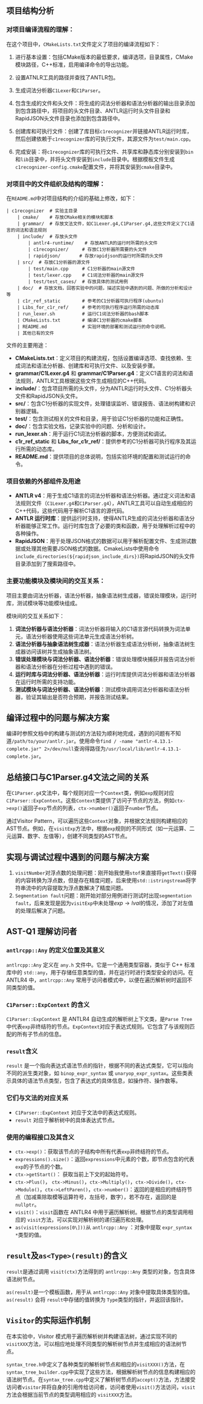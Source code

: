## 项目结构分析

### 对项目编译流程的理解：

在这个项目中，`CMakeLists.txt`文件定义了项目的编译流程如下：

1. 进行基本设置：包括CMake版本的最低要求，编译选项，目录属性，CMake模块路径，C++标准，启用编译命令的导出功能。

2. 设置ATNLR工具的路径并查找了ANTLR包。

3. 生成词法分析器`C1Lexer`和`C1Parser`。

4. 包含生成的文件和头文件：将生成的词法分析器和语法分析器的输出目录添加到包含路径中，将项目的头文件目录、ANTLR运行时头文件目录和RapidJSON头文件目录也添加到包含路径中。
5. 创建库和可执行文件：创建了库目标`c1recognizer`并链接ANTLR运行时库，然后创建依赖于`c1recognizer`库的可执行文件，其源文件为`test/main.cpp`。
6. 完成安装：将`c1recognizer`库的可执行文件、共享库和静态库分别安装到`bin`和`lib`目录中，并将头文件安装到`include`目录中。根据模板文件生成`c1recognizer-config.cmake`配置文件，并将其安装到`cmake`目录中。



### 对项目中的文件组织及结构的理解：

在`README.md`中对项目结构的介绍的基础上修改，如下：

```
| c1recognizer	# 实验主目录
	| cmake/	# 存放CMake相关的模块和脚本
	| grammar/	# 存放文法文件，如C1Lexer.g4,C1Parser.g4,这些文件定义了C1语言的词法和语法规则
	| include/	# 存放头文件
		| antlr4-runtime/    # 存放ANTLR的运行时所需的头文件
		| c1recognizer/     # 存放C1分析器所需要的头文件
		| rapidjson/       # 存放rapidjson的运行时所需的头文件
	| src/	# 存放C1分析器的源文件
		| test/main.cpp 	# C1分析器的main源文件
		| test/lexer.cpp    # C1词法分析器的main源文件
		| test/test_cases/	# 存放具体的测试用例
	| doc/	# 存放文档，回答实验中的问题，描述实验中遇到的问题、所做的分析和设计等
	| c1r_ref_static		# 参考的C1分析器可执行程序(ubuntu)
	| Libs_for_c1r_ref/		# 参考的可执行程序运行所需的动态库
	| run_lexer.sh			# 运行C1词法分析器的bash脚本
	| CMakeLists.txt		# 编译C1分析器的cmake脚本
	| README.md				# 实验环境的部署和测试运行的命令说明。
	| 其他已有的文件
```

文件的主要用途：

- **CMakeLists.txt**：定义项目的构建流程，包括设置编译选项、查找依赖、生成词法和语法分析器、创建库和可执行文件、以及安装步骤。
- **grammar/C1Lexer.g4** 和 **grammar/C1Parser.g4**：定义C1语言的词法和语法规则，ANTLR工具根据这些文件生成相应的C++代码。
- **include/**：包含项目所需的头文件，分为ANTLR运行时头文件、C1分析器头文件和RapidJSON头文件。
- **src/**：包含C1分析器的实现文件，处理错误监听、错误报告、语法树构建和识别器逻辑。
- **test/**：包含测试相关的文件和目录，用于验证C1分析器的功能和正确性。
- **doc/**：包含实验文档，记录实验中的问题、分析和设计。
- **run_lexer.sh**：用于运行C1词法分析器的脚本，方便测试和调试。
- **c1r_ref_static** 和 **Libs_for_c1r_ref/**：提供参考的C1分析器可执行程序及其运行所需的动态库。
- **README.md**：提供项目的总体说明，包括实验环境的配置和测试运行的命令。



### 项目依赖的外部组件及用途

- **ANTLR v4**：用于生成C1语言的词法分析器和语法分析器。通过定义词法和语法规则文件（`C1Lexer.g4`和`C1Parser.g4`），ANTLR工具可以自动生成相应的C++代码，这些代码用于解析C1语言的源代码。
- **ANTLR 运行时库**：提供运行时支持，使得ANTLR生成的词法分析器和语法分析器能够正常工作。运行时库包含了必要的类和函数，用于处理解析过程中的各种操作。
- **RapidJSON**：用于处理JSON格式的数据可以用于解析配置文件、生成测试数据或处理其他需要JSON格式的数据。CmakeLists中使用命令`include_directories(${rapidjson_include_dirs})`将RapidJSON的头文件目录添加到了搜索路径中。



### 主要功能模块及模块间的交互关系：

项目主要由词法分析器，语法分析器，抽象语法树生成器，错误处理模块，运行时库，测试模块等功能模块组成。

模块间的交互关系如下：

1. **词法分析器与语法分析器**：词法分析器将输入的C1语言源代码转换为词法单元，语法分析器使用这些词法单元生成语法分析树。
2. **语法分析器与抽象语法树生成器**：语法分析器生成语法分析树，抽象语法树生成器访问该树并生成抽象语法树。
3. **错误处理模块与词法分析器、语法分析器**：错误处理模块捕获并报告词法分析器和语法分析器在分析过程中遇到的错误。
4. **运行时库与词法分析器、语法分析器**：运行时库提供词法分析器和语法分析器在运行时所需的支持功能。
5. **测试模块与词法分析器、语法分析器**：测试模块调用词法分析器和语法分析器，验证其输出是否符合预期，并报告测试结果。



## 编译过程中的问题与解决方案

编译时参照文档中的构建与测试的方法较为顺利地完成，遇到的问题有不知道`/path/to/your/antlr.jar`。使用命令`find / -name "antlr-4.13.1-complete.jar" 2>/dev/null`查询得路径为`/usr/local/lib/antlr-4.13.1-complete.jar`。



## 总结接口与C1Parser.g4文法之间的关系

在`C1Parser.g4`文法中，每个规则对应一个`Context`类，例如`exp`规则对应`C1Parser::ExpContext`。这些`Context`类提供了访问子节点的方法，例如`ctx->exp()`返回子`exp`节点的列表，`ctx->number()`返回子`number`节点。

通过Visitor Pattern，可以遍历这些`Context`对象，并根据文法规则构建相应的AST节点。例如，在`visitExp`方法中，根据`exp`规则的不同形式（如一元运算、二元运算、数字、左值等），创建不同类型的AST节点。



## 实现与调试过程中遇到的问题与解决方案

1. `visitNumber`对浮点数的处理问题：刚开始我使用`stof`来直接将`getText()`获得的内容转换为浮点数，但是存在精度问题，后来使用`std::istringstream`将字符串流中的内容提取为浮点数解决了精度问题。
2. `Segmentation fault`问题：刚开始对部分用例进行测试时出现`segmentation fault`，后来发现是因为`visitExp`中未处理$exp \rightarrow lval$的情况，添加了对左值的处理后解决了问题。



## **AST-Q1 理解访问者**

### `antlrcpp::Any` 的定义位置及其意义

`antlrcpp::Any` 定义在 `any.h` 文件中。它是一个通用类型容器，类似于 C++ 标准库中的 `std::any`，用于存储任意类型的值，并在运行时进行类型安全的访问。在 ANTLR4 中，`antlrcpp::Any` 常用于访问者模式中，以便在遍历解析树时返回不同类型的值。

### `C1Parser::ExpContext` 的含义

`C1Parser::ExpContext` 是 ANTLR4 自动生成的解析树上下文类，是`Parse Tree`中代表`exp`非终结符的节点。`ExpContext`对应于表达式规则。它包含了与该规则匹配的所有子节点的信息。

### `result`含义

`result` 是一个指向表达式语法节点的指针，根据不同的表达式类型，它可以指向不同的派生类对象，如 `binop_expr_syntax` 或 `unaryop_expr_syntax`。这些类表示具体的语法节点类型，包含了表达式的具体信息，如操作符、操作数等。

### 它们与文法的对应关系

- `C1Parser::ExpContext` 对应于文法中的表达式规则。
- `result` 对应于解析树中的具体表达式节点。

### 使用的编程接口及其含义

- `ctx->exp()`：获取该节点的子结构中所有代表`exp`非终结符的节点。
- `expressions().size()`：返回`expressions`中元素的个数，即节点包含的代表`exp`的子节点的个数。
- `ctx->getStart()`： 获取当前上下文的起始符号。
- `ctx->Plus()`， `ctx->Minus()`，`ctx->Multiply()`，`ctx->Divide()`，`ctx->Modulo()`，`ctx->LeftParen()`，`ctx->number()`：返回的是相应的终结符节点（加减乘除取模等运算符号，左括号，数字），若不存在，返回的是`nullptr`。
- `visit()`：`visit`函数在 ANTLR4 中用于遍历解析树。根据节点的类型调用相应的 `visit`方法，可以实现对解析树的递归遍历和处理。
- `as(visit(expressions[0\]))`从 `antlrcpp::Any` ：对象中提取 `expr_syntax *`类型的值。

## `result`及`as<Type>(result)`的含义

`result`是通过调用 `visit(ctx)`方法得到的 `antlrcpp::Any` 类型的对象，包含具体语法树节点。

`as(result)`是一个模板函数，用于从 `antlrcpp::Any` 对象中提取具体类型的值。`as(result)` 会将 `result`中存储的值转换为 `Type`类型的指针，并返回该指针。

## `Visitor`的实际运作机制

在本实验中，Visitor 模式用于遍历解析树并构建语法树，通过实现不同的 `visitXXX`方法，可以相应地处理不同类型的解析树节点并生成相应的语法树节点。

`syntax_tree.h`中定义了各种类型的解析树节点和相应的`visitXXX()`方法，在`syntax_tree_builder.cpp`中实现了这些方法，根据解析树节点的信息构建相应的语法树节点。在`syntax_tree.cpp`中定义了解析树节点的`accept()`方法，方法接受访问者`visitor`并将自身的引用传给访问者，访问者使用`visit()`方法访问，`visit`方法会根据当前节点的类型调用相应的 `visitXXX`方法。